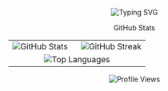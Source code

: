 <p align="center">
  <img src="https://readme-typing-svg.herokuapp.com?font=Fira+Code&size=20&duration=3000&pause=1000&color=000000&center=true&vCenter=true&width=600&lines=Hi%2C+I'm+Joel;Welcome+to+My+GitHub+Profile!" alt="Typing SVG" />
</p>


<p align="center"> GitHub Stats </p>
<div align="center">
  <table>
    <tr>
      <td width="50%">
        <img src="https://github-readme-stats.vercel.app/api?username=wajoel&show_icons=true" alt="GitHub Stats" />
      </td>
      <td width="50%">
        <img src="https://github-readme-streak-stats.herokuapp.com/?user=wajoel" alt="GitHub Streak" />
      </td>
    </tr>
    <tr>
      <td colspan="2" align="center">
        <img src="https://github-readme-stats.vercel.app/api/top-langs/?username=wajoel&layout=compact" alt="Top Languages" />
      </td>
    </tr>
  </table>
</div>

<p align="center">
  <img src="https://komarev.com/ghpvc/?username=wajoel&label=Profile%20Views&color=blue&style=flat" alt="Profile Views" />
</p>
